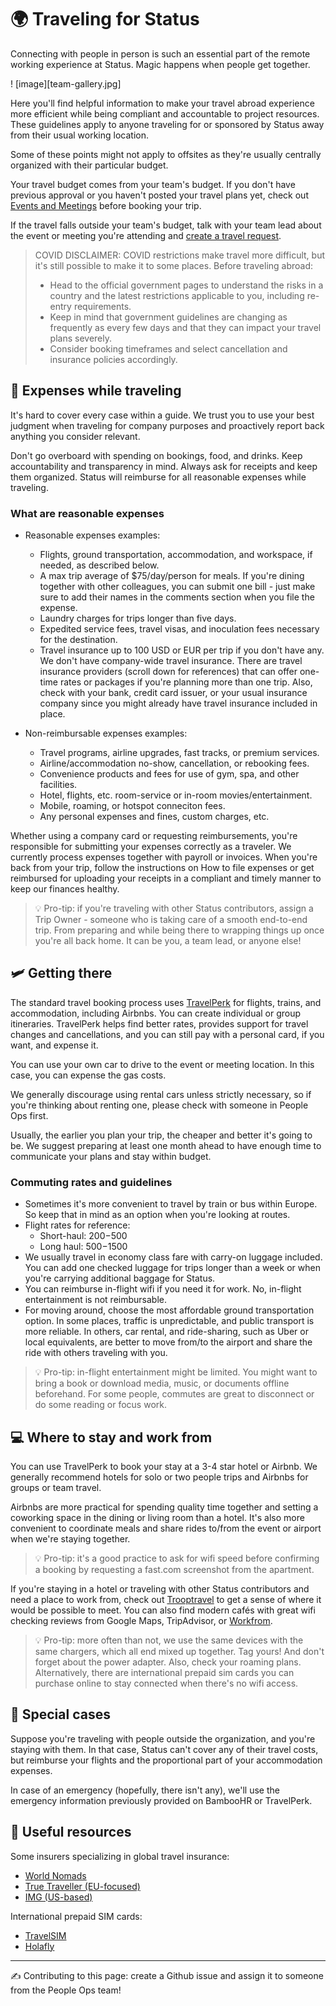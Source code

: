 # 🌍 Traveling for Status

Connecting with people in person is such an essential part of the remote working experience at Status. Magic happens when people get together. 

! [image][team-gallery.jpg]

Here you'll find helpful information to make your travel abroad experience more efficient while being compliant and accountable to project resources. These guidelines apply to anyone traveling for or sponsored by Status away from their usual working location. 

Some of these points might not apply to offsites as they're usually centrally organized with their particular budget.

Your travel budget comes from your team's budget. If you don't have previous approval or you haven't posted your travel plans yet, check out [Events and Meetings]("") before booking your trip. 

If the travel falls outside your team's budget, talk with your team lead about the event or meeting you're attending and [create a travel request]("").


> COVID DISCLAIMER: COVID restrictions make travel more difficult, but it's still possible to make it to some places. Before traveling abroad:
> * Head to the official government pages to understand the risks in a country and the latest restrictions applicable to you, including re-entry requirements.
> * Keep in mind that government guidelines are changing as frequently as every few days and that they can impact your travel plans severely.
> * Consider booking timeframes and select cancellation and insurance policies accordingly.


## 💸 Expenses while traveling

It's hard to cover every case within a guide. We trust you to use your best judgment when traveling for company purposes and proactively report back anything you consider relevant. 

Don't go overboard with spending on bookings, food, and drinks. Keep accountability and transparency in mind. Always ask for receipts and keep them organized. Status will reimburse for all reasonable expenses while traveling. 


### What are reasonable expenses

* Reasonable expenses examples:

   * Flights, ground transportation, accommodation, and workspace, if needed, as described below.
   * A max trip average of $75/day/person for meals. If you're dining together with other colleagues, you can submit one bill - just make sure to add their names in the comments section when you file the expense.
   * Laundry charges for trips longer than five days.
   * Expedited service fees, travel visas, and inoculation fees necessary for the destination.
   * Travel insurance up to 100 USD or EUR per trip if you don't have any. We don't have company-wide travel insurance. There are travel insurance providers (scroll down for references) that can offer one-time rates or packages if you're planning more than one trip. Also, check with your bank, credit card issuer, or your usual insurance company since you might already have travel insurance included in place.

* Non-reimbursable expenses examples:

   * Travel programs, airline upgrades, fast tracks, or premium services.
   * Airline/accommodation no-show, cancellation, or rebooking fees.
   * Convenience products and fees for use of gym, spa, and other facilities.
   * Hotel, flights, etc. room-service or in-room movies/entertainment.
   * Mobile, roaming, or hotspot conneciton fees.
   * Any personal expenses and fines, custom charges, etc.

Whether using a company card or requesting reimbursements, you're responsible for submitting your expenses correctly as a traveler. We currently process expenses together with payroll or invoices. When you're back from your trip, follow the instructions on How to file expenses or get reimbursed for uploading your receipts in a compliant and timely manner to keep our finances healthy. 


> 💡 Pro-tip: if you're traveling with other Status contributors, assign a Trip Owner - someone who is taking care of a smooth end-to-end trip. From preparing and while being there to wrapping things up once you're all back home. It can be you, a team lead, or anyone else! 


## 🛩 Getting there

The standard travel booking process uses [TravelPerk]("") for flights, trains, and accommodation, including Airbnbs. You can create individual or group itineraries. TravelPerk helps find better rates, provides support for travel changes and cancellations, and you can still pay with a personal card, if you want, and expense it. 

You can use your own car to drive to the event or meeting location. In this case, you can expense the gas costs. 

We generally discourage using rental cars unless strictly necessary, so if you're thinking about renting one, please check with someone in People Ops first.

Usually, the earlier you plan your trip, the cheaper and better it's going to be. We suggest preparing at least one month ahead to have enough time to communicate your plans and stay within budget. 


### Commuting rates and guidelines

* Sometimes it's more convenient to travel by train or bus within Europe. So keep that in mind as an option when you're looking at routes.
* Flight rates for reference:
   * Short-haul: $200-$500
   * Long haul: $500-$1500
* We usually travel in economy class fare with carry-on luggage included. You can add one checked luggage for trips longer than a week or when you're carrying additional baggage for Status.
* You can reimburse in-flight wifi if you need it for work. No, in-flight entertainment is not reimbursable.
* For moving around, choose the most affordable ground transportation option. In some places, traffic is unpredictable, and public transport is more reliable. In others, car rental, and ride-sharing, such as Uber or local equivalents, are better to move from/to the airport and share the ride with others traveling with you.


> 💡 Pro-tip: in-flight entertainment might be limited. You might want to bring a book or download media, music, or documents offline beforehand. For some people, commutes are great to disconnect or do some reading or focus work.


## 💻 Where to stay and work from

You can use TravelPerk to book your stay at a 3-4 star hotel or Airbnb. We generally recommend hotels for solo or two people trips and Airbnbs for groups or team travel. 

Airbnbs are more practical for spending quality time together and setting a coworking space in the dining or living room than a hotel. It's also more convenient to coordinate meals and share rides to/from the event or airport when we're staying together.


> 💡 Pro-tip: it's a good practice to ask for wifi speed before confirming a booking by requesting a fast.com screenshot from the apartment.


If you're staying in a hotel or traveling with other Status contributors and need a place to work from, check out [Trooptravel]("https://discuss.status.im/t/finding-meetup-locations/2218") to get a sense of where it would be possible to meet. You can also find modern cafés with great wifi checking reviews from Google Maps, TripAdvisor, or [Workfrom]("https://workfrom.co").


> 💡 Pro-tip: more often than not, we use the same devices with the same chargers, which all end mixed up together. Tag yours! And don't forget about the power adapter. Also, check your roaming plans. Alternatively, there are international prepaid sim cards you can purchase online to stay connected when there's no wifi access. 


## 🚨 Special cases

Suppose you're traveling with people outside the organization, and you're staying with them. In that case, Status can't cover any of their travel costs, but reimburse your flights and the proportional part of your accommodation expenses. 

In case of an emergency (hopefully, there isn't any), we'll use the emergency information previously provided on BambooHR or TravelPerk.


## 📌 Useful resources

Some insurers specializing in global travel insurance:

* [World Nomads]("https://worldnomads.com")
* [True Traveller (EU-focused)]("https://www.truetraveller.com")
* [IMG (US-based)]("https://www.imglobal.com/travel-medical-insurance/patriot-travel-medical-insurance")

International prepaid SIM cards:

* [TravelSIM]("https://travelsim.com")
* [Holafly]("https://holafly.com")


*****

✍️ Contributing to this page: create a Github issue and assign it to someone from the People Ops team!
